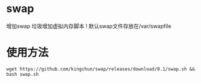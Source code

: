 # swap
增加swap
垃圾增加虚拟内存脚本 !
默认swap文件存放在/var/swapfile

# 使用方法
```
wget https://github.com/kingchun/swap/releases/download/0.1/swap.sh && bash swap.sh
```
